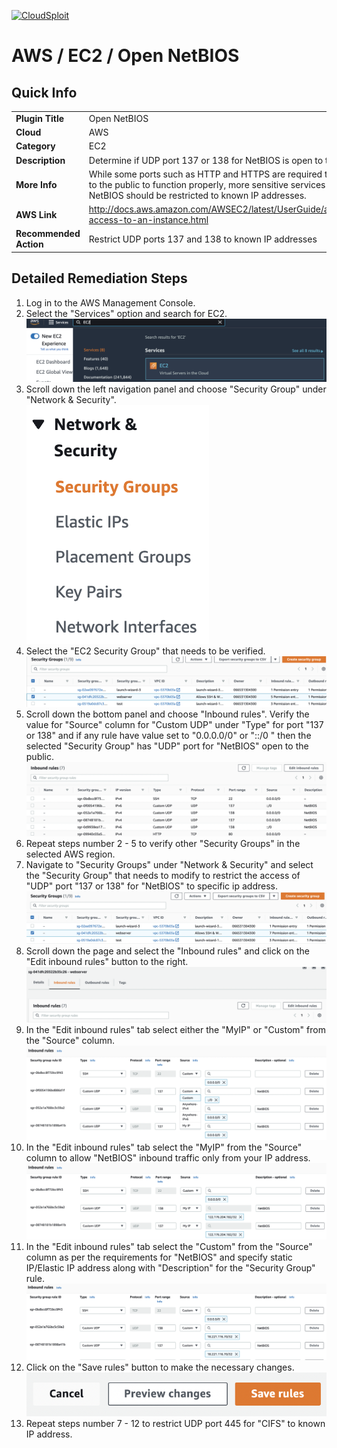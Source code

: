 [![CloudSploit](https://cloudsploit.com/img/logo-new-big-text-100.png "CloudSploit")](https://cloudsploit.com)

# AWS / EC2 / Open NetBIOS

## Quick Info

| | |
|-|-|
| **Plugin Title** | Open NetBIOS |
| **Cloud** | AWS |
| **Category** | EC2 |
| **Description** | Determine if UDP port 137 or 138 for NetBIOS is open to the public |
| **More Info** | While some ports such as HTTP and HTTPS are required to be open to the public to function properly, more sensitive services such as NetBIOS should be restricted to known IP addresses. |
| **AWS Link** | http://docs.aws.amazon.com/AWSEC2/latest/UserGuide/authorizing-access-to-an-instance.html |
| **Recommended Action** | Restrict UDP ports 137 and 138 to known IP addresses |

## Detailed Remediation Steps
1. Log in to the AWS Management Console.
2. Select the "Services" option and search for EC2. </br> <img src="/resources/aws/ec2/open-netbios/step2.png"/>
3. Scroll down the left navigation panel and choose "Security Group" under "Network & Security".</br> <img src="/resources/aws/ec2/open-netbios/step3.png"/>
4. Select the "EC2 Security Group" that needs to be verified. </br> <img src="/resources/aws/ec2/open-netbios/step4.png"/>
5. Scroll down the bottom panel and choose "Inbound rules". Verify the value for "Source" column for "Custom UDP" under "Type" for port "137 or 138" and if any rule have value set to "0.0.0.0/0" or "::/0 " then the selected "Security Group" has "UDP" port for "NetBIOS" open to the public.</br> <img src="/resources/aws/ec2/open-netbios/step5.png"/>
6. Repeat steps number 2 - 5 to verify other "Security Groups" in the selected AWS region.</br> 
7. Navigate to "Security Groups" under "Network & Security" and select the "Security Group" that needs to modify to restrict the access of "UDP" port "137 or 138" for "NetBIOS"  to specific ip address. </br> <img src="/resources/aws/ec2/open-netbios/step7.png"/>
8. Scroll down the page and select the "Inbound rules" and click on the "Edit inbound rules" button to the right. </br> <img src="/resources/aws/ec2/open-netbios/step8.png"/>
9. In the "Edit inbound rules" tab select either the "MyIP" or "Custom" from the "Source" column.</br> <img src="/resources/aws/ec2/open-netbios/step9.png"/>
10. In the "Edit inbound rules" tab select the "MyIP" from the "Source" column to allow "NetBIOS" inbound traffic only from your IP address.</br>  <img src="/resources/aws/ec2/open-netbios/step10.png"/>
11. In the "Edit inbound rules" tab select the "Custom" from the "Source" column as per the requirements for "NetBIOS" and specify static IP/Elastic IP address along with "Description" for the "Security Group" rule. </br>  <img src="/resources/aws/ec2/open-netbios/step11.png"/>
12. Click on the "Save rules" button to make the necessary changes. </br>  <img src="/resources/aws/ec2/open-netbios/step12.png"/>
13. Repeat steps number 7 - 12 to restrict UDP port 445 for "CIFS" to known IP address.</br>

